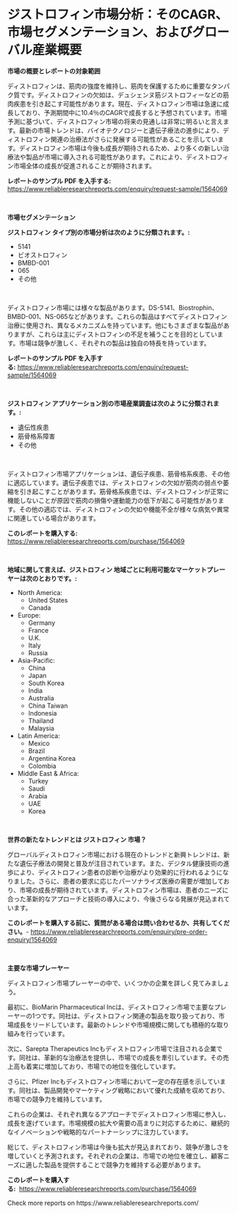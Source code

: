 <p><h1>ジストロフィン市場分析：そのCAGR、市場セグメンテーション、およびグローバル産業概要</h1></p><p><strong>市場の概要とレポートの対象範囲</strong></p>
<p><p>ディストロフィンは、筋肉の強度を維持し、筋肉を保護するために重要なタンパク質です。ディストロフィンの欠如は、デュシェンヌ筋ジストロフィーなどの筋肉疾患を引き起こす可能性があります。現在、ディストロフィン市場は急速に成長しており、予測期間中に10.4％のCAGRで成長すると予想されています。市場予測に基づいて、ディストロフィン市場の将来の見通しは非常に明るいと言えます。最新の市場トレンドは、バイオテクノロジーと遺伝子療法の進歩により、ディストロフィン関連の治療法がさらに発展する可能性があることを示しています。ディストロフィン市場は今後も成長が期待されるため、より多くの新しい治療法や製品が市場に導入される可能性があります。これにより、ディストロフィン市場全体の成長が促進されることが期待されます。</p></p>
<p><strong>レポートのサンプル PDF を入手する:</strong> <a href="https://www.reliableresearchreports.com/enquiry/request-sample/1564069">https://www.reliableresearchreports.com/enquiry/request-sample/1564069</a></p>
<p>&nbsp;</p>
<p><strong>市場セグメンテーション</strong></p>
<p><strong>ジストロフィン タイプ別の市場分析は次のように分類されます。:</strong></p>
<p><ul><li>5141</li><li>ビオストロフィン</li><li>BMBD-001</li><li>065</li><li>その他</li></ul></p>
<p>&nbsp;</p>
<p><p>ディストロフィン市場には様々な製品があります。DS-5141、Biostrophin、BMBD-001、NS-065などがあります。これらの製品はすべてディストロフィン治療に使用され、異なるメカニズムを持っています。他にもさまざまな製品がありますが、これらは主にディストロフィンの不足を補うことを目的としています。市場は競争が激しく、それぞれの製品は独自の特長を持っています。</p></p>
<p><strong>レポートのサンプル PDF を入手する:</strong>&nbsp;<a href="https://www.reliableresearchreports.com/enquiry/request-sample/1564069">https://www.reliableresearchreports.com/enquiry/request-sample/1564069</a></p>
<p>&nbsp;</p>
<p><strong> ジストロフィン アプリケーション別の市場産業調査は次のように分類されます。:</strong></p>
<p><ul><li>遺伝性疾患</li><li>筋骨格系障害</li><li>その他</li></ul></p>
<p>&nbsp;</p>
<p><p>ディストロフィン市場アプリケーションは、遺伝子疾患、筋骨格系疾患、その他に適応しています。遺伝子疾患では、ディストロフィンの欠如が筋肉の弱点や萎縮を引き起こすことがあります。筋骨格系疾患では、ディストロフィンが正常に機能しないことが原因で筋肉の損傷や運動能力の低下が起こる可能性があります。その他の適応では、ディストロフィンの欠如や機能不全が様々な病気や異常に関連している場合があります。</p></p>
<p><strong>このレポートを購入する:</strong>&nbsp; <a href="https://www.reliableresearchreports.com/purchase/1564069">https://www.reliableresearchreports.com/purchase/1564069</a></p>
<p>&nbsp;</p>
<p><strong>地域に関して言えば、ジストロフィン 地域ごとに利用可能なマーケットプレーヤーは次のとおりです。:</strong></p>
<p><ul>
    <li>
        North America:
        <ul>
            <li>United States</li>
            <li>Canada</li>
        </ul>
    </li>
    <li>
        Europe:
        <ul>
            <li>Germany</li>
            <li>France</li>
            <li>U.K.</li>
            <li>Italy</li>
            <li>Russia</li>
        </ul>
    </li>
    <li>
        Asia-Pacific:
        <ul>
            <li>China</li>
            <li>Japan</li>
            <li>South Korea</li>
            <li>India</li>
            <li>Australia</li>
            <li>China Taiwan</li>
            <li>Indonesia</li>
            <li>Thailand</li>
            <li>Malaysia</li>
        </ul>
    </li>
    <li>
        Latin America:
        <ul>
            <li>Mexico</li>
            <li>Brazil</li>
            <li>Argentina Korea</li>
            <li>Colombia</li>
        </ul>
    </li>
    <li>
        Middle East & Africa:
        <ul>
            <li>Turkey</li>
            <li>Saudi</li>
            <li>Arabia</li>
            <li>UAE</li>
            <li>Korea</li>
        </ul>
    </li>
    </ul></p>
<p>&nbsp;</p>
<p><strong>世界の新たなトレンドとは ジストロフィン 市場？</strong></p>
<p><p>グローバルディストロフィン市場における現在のトレンドと新興トレンドは、新たな遺伝子療法の開発と普及が注目されています。また、デジタル健康技術の進歩により、ディストロフィン患者の診断や治療がより効果的に行われるようになりました。さらに、患者の要求に応じたパーソナライズ医療の需要が増加しており、市場の成長が期待されています。ディストロフィン市場は、患者のニーズに合った革新的なアプローチと技術の導入により、今後さらなる発展が見込まれています。</p></p>
<p><strong>このレポートを購入する前に、質問がある場合は問い合わせるか、共有してください。</strong>- <a href="https://www.reliableresearchreports.com/enquiry/pre-order-enquiry/1564069">https://www.reliableresearchreports.com/enquiry/pre-order-enquiry/1564069</a></p>
<p>&nbsp;</p>
<p><strong>主要な市場プレーヤー</strong></p>
<p><p>ディストロフィン市場プレーヤーの中で、いくつかの企業を詳しく見てみましょう。</p><p>最初に、BioMarin Pharmaceutical Incは、ディストロフィン市場で主要なプレーヤーの1つです。同社は、ディストロフィン関連の製品を取り扱っており、市場成長をリードしています。最新のトレンドや市場規模に関しても積極的な取り組みを行っています。</p><p>次に、Sarepta Therapeutics Incもディストロフィン市場で注目される企業です。同社は、革新的な治療法を提供し、市場での成長を牽引しています。その売上高も着実に増加しており、市場での地位を強化しています。</p><p>さらに、Pfizer Incもディストロフィン市場において一定の存在感を示しています。同社は、製品開発やマーケティング戦略において優れた成績を収めており、市場での競争力を維持しています。</p><p>これらの企業は、それぞれ異なるアプローチでディストロフィン市場に参入し、成長を遂げています。市場規模の拡大や需要の高まりに対応するために、継続的なイノベーションや戦略的なパートナーシップに注力しています。</p><p>総じて、ディストロフィン市場は今後も拡大が見込まれており、競争が激しさを増していくと予測されます。それぞれの企業は、市場での地位を確立し、顧客ニーズに適した製品を提供することで競争力を維持する必要があります。</p></p>
<p><strong>このレポートを購入する:</strong>&nbsp;&nbsp;<a href="https://www.reliableresearchreports.com/purchase/1564069">https://www.reliableresearchreports.com/purchase/1564069</a></p>
<p>Check more reports on https://www.reliableresearchreports.com/</p>
